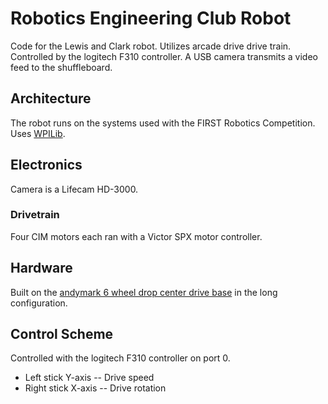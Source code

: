 # Robotics Engineering Club Robot
Code for the Lewis and Clark robot. Utilizes arcade drive drive train. Controlled by the logitech F310 controller. A USB camera transmits a video feed to the shuffleboard.
## Architecture
The robot runs on the systems used with the FIRST Robotics Competition. Uses [WPILib](https://docs.wpilib.org/en/stable/).
## Electronics
Camera is a Lifecam HD-3000.
### Drivetrain
Four CIM motors each ran with a Victor SPX motor controller.
## Hardware
Built on the [andymark 6 wheel drop center drive base](https://www.andymark.com/products/am14u5-6-wheel-drop-center-robot-drive-base-first-kit-of-parts-chassis) in the long configuration.
## Control Scheme
Controlled with the logitech F310 controller on port 0.
- Left stick Y-axis  -- Drive speed
- Right stick X-axis -- Drive rotation
